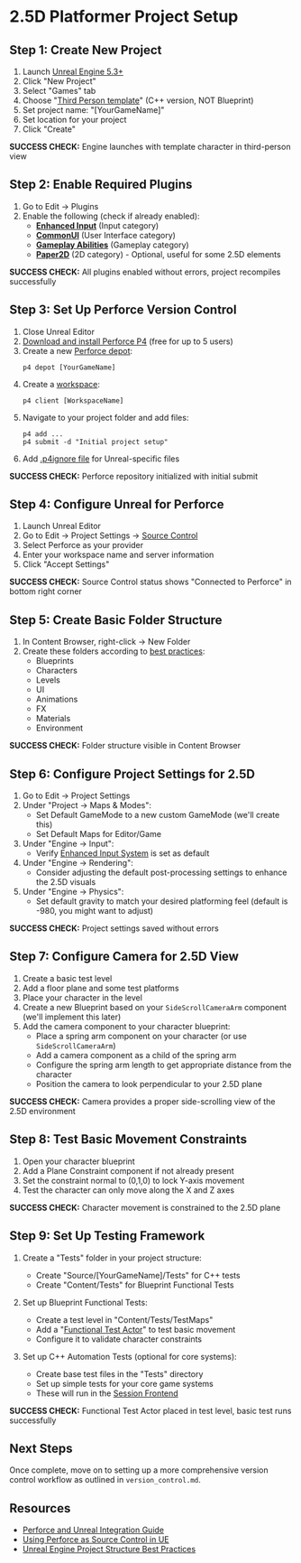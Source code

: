 # 2.5D Platformer Project Setup

## Step 1: Create New Project
1. Launch [Unreal Engine 5.3+](https://www.unrealengine.com/download)
2. Click "New Project"
3. Select "Games" tab
4. Choose "[Third Person template](https://docs.unrealengine.com/5.3/en-US/creating-a-new-project-in-unreal-engine/)" (C++ version, NOT Blueprint)
5. Set project name: "[YourGameName]"
6. Set location for your project
7. Click "Create"

**SUCCESS CHECK:** Engine launches with template character in third-person view

## Step 2: Enable Required Plugins
1. Go to Edit → Plugins
2. Enable the following (check if already enabled):
   - **[Enhanced Input](https://docs.unrealengine.com/5.3/en-US/enhanced-input-in-unreal-engine/)** (Input category)
   - **[CommonUI](https://docs.unrealengine.com/5.3/en-US/common-ui-plugin-for-unreal-engine/)** (User Interface category)
   - **[Gameplay Abilities](https://docs.unrealengine.com/5.3/en-US/gameplay-ability-system-for-unreal-engine/)** (Gameplay category)
   - **[Paper2D](https://docs.unrealengine.com/5.3/en-US/paper-2d-in-unreal-engine/)** (2D category) - Optional, useful for some 2.5D elements

**SUCCESS CHECK:** All plugins enabled without errors, project recompiles successfully

## Step 3: Set Up Perforce Version Control
1. Close Unreal Editor
2. [Download and install Perforce P4](https://www.perforce.com/downloads/helix-core-p4d) (free for up to 5 users)
3. Create a new [Perforce depot](https://www.perforce.com/manuals/p4guide/Content/P4Guide/basic-concepts.html):
   ```
   p4 depot [YourGameName]
   ```
4. Create a [workspace](https://www.perforce.com/manuals/p4guide/Content/P4Guide/views.clients.html):
   ```
   p4 client [WorkspaceName]
   ```
5. Navigate to your project folder and add files:
   ```
   p4 add ...
   p4 submit -d "Initial project setup"
   ```
6. Add [.p4ignore file](https://www.perforce.com/manuals/p4guide/Content/P4Guide/p4ignore.html) for Unreal-specific files

**SUCCESS CHECK:** Perforce repository initialized with initial submit

## Step 4: Configure Unreal for Perforce
1. Launch Unreal Editor
2. Go to Edit → Project Settings → [Source Control](https://docs.unrealengine.com/5.3/en-US/using-perforce-as-source-control-for-unreal-engine/)
3. Select Perforce as your provider
4. Enter your workspace name and server information
5. Click "Accept Settings"

**SUCCESS CHECK:** Source Control status shows "Connected to Perforce" in bottom right corner

## Step 5: Create Basic Folder Structure
1. In Content Browser, right-click → New Folder
2. Create these folders according to [best practices](https://docs.unrealengine.com/5.3/en-US/unreal-engine-directory-structure-reference/):
   - Blueprints
   - Characters
   - Levels
   - UI
   - Animations
   - FX
   - Materials
   - Environment

**SUCCESS CHECK:** Folder structure visible in Content Browser

## Step 6: Configure Project Settings for 2.5D
1. Go to Edit → Project Settings
2. Under "Project → Maps & Modes":
   - Set Default GameMode to a new custom GameMode (we'll create this)
   - Set Default Maps for Editor/Game
3. Under "Engine → Input":
   - Verify [Enhanced Input System](https://docs.unrealengine.com/5.3/en-US/enhanced-input-in-unreal-engine/) is set as default
4. Under "Engine → Rendering":
   - Consider adjusting the default post-processing settings to enhance the 2.5D visuals
5. Under "Engine → Physics":
   - Set default gravity to match your desired platforming feel (default is -980, you might want to adjust)

**SUCCESS CHECK:** Project settings saved without errors

## Step 7: Configure Camera for 2.5D View
1. Create a basic test level
2. Add a floor plane and some test platforms
3. Place your character in the level
4. Create a new Blueprint based on your `SideScrollCameraArm` component (we'll implement this later)
5. Add the camera component to your character blueprint:
   - Place a spring arm component on your character (or use `SideScrollCameraArm`)
   - Add a camera component as a child of the spring arm
   - Configure the spring arm length to get appropriate distance from the character
   - Position the camera to look perpendicular to your 2.5D plane

**SUCCESS CHECK:** Camera provides a proper side-scrolling view of the 2.5D environment

## Step 8: Test Basic Movement Constraints
1. Open your character blueprint
2. Add a Plane Constraint component if not already present
3. Set the constraint normal to (0,1,0) to lock Y-axis movement
4. Test the character can only move along the X and Z axes

**SUCCESS CHECK:** Character movement is constrained to the 2.5D plane

## Step 9: Set Up Testing Framework
1. Create a "Tests" folder in your project structure:
   - Create "Source/[YourGameName]/Tests" for C++ tests
   - Create "Content/Tests" for Blueprint Functional Tests
   
2. Set up Blueprint Functional Tests:
   - Create a test level in "Content/Tests/TestMaps"
   - Add a "[Functional Test Actor](https://docs.unrealengine.com/5.3/en-US/functional-testing-in-unreal-engine/)" to test basic movement
   - Configure it to validate character constraints

3. Set up C++ Automation Tests (optional for core systems):
   - Create base test files in the "Tests" directory
   - Set up simple tests for your core game systems
   - These will run in the [Session Frontend](https://docs.unrealengine.com/5.3/en-US/automation-technical-guide/)

**SUCCESS CHECK:** Functional Test Actor placed in test level, basic test runs successfully

## Next Steps
Once complete, move on to setting up a more comprehensive version control workflow as outlined in `version_control.md`.

## Resources
- [Perforce and Unreal Integration Guide](https://www.perforce.com/integrations/perforce-and-unreal-integration)
- [Using Perforce as Source Control in UE](https://docs.unrealengine.com/5.3/en-US/using-perforce-as-source-control-for-unreal-engine/)
- [Unreal Engine Project Structure Best Practices](https://docs.unrealengine.com/5.3/en-US/unreal-engine-directory-structure-reference/) 